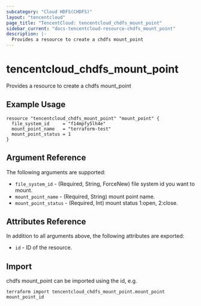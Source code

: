 ```yaml
---
subcategory: "Cloud HDFS(CHDFS)"
layout: "tencentcloud"
page_title: "TencentCloud: tencentcloud_chdfs_mount_point"
sidebar_current: "docs-tencentcloud-resource-chdfs_mount_point"
description: |-
  Provides a resource to create a chdfs mount_point
---
```


# tencentcloud_chdfs_mount_point

Provides a resource to create a chdfs mount_point

## Example Usage

```hcl
resource "tencentcloud_chdfs_mount_point" "mount_point" {
  file_system_id     = "f14mpfy5lh4e"
  mount_point_name   = "terraform-test"
  mount_point_status = 1
}
```

## Argument Reference

The following arguments are supported:

* `file_system_id` - (Required, String, ForceNew) file system id you want to mount.
* `mount_point_name` - (Required, String) mount point name.
* `mount_point_status` - (Required, Int) mount status 1:open, 2:close.

## Attributes Reference

In addition to all arguments above, the following attributes are exported:

* `id` - ID of the resource.



## Import

chdfs mount_point can be imported using the id, e.g.

```
terraform import tencentcloud_chdfs_mount_point.mount_point mount_point_id
```

